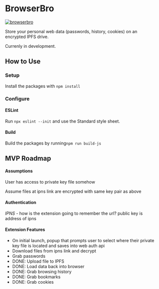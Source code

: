 # BrowserBro

[![browserbro](https://img.shields.io/badge/freenode-%23browserbro-brightgreen.svg)](https://webchat.freenode.net/?channels=browserbro)

Store your personal web data (passwords, history, cookies) on an encrypted IPFS drive.

Currenly in development.

## How to Use

### Setup



Install the packages with ```npm install```

### Configure

#### ESLint

Run ```npx eslint --init``` and use the Standard style sheet. 

#### Build 

Build the packages by running```npm run build-js```

## MVP Roadmap

#### Assumptions
User has access to private key file somehow

Assume files at ipns link are encrypted with same key pair as above

#### Authentication
*IPNS* - how is the extension going to remember the url? public key is address of ipns

#### Extension Features

- On initial launch, popup that prompts user to select where their private key file is located and saves into web auth api
- Download files from ipns link and decrypt
- Grab passwords
- DONE: Upload file to IPFS
- DONE: Load data back into browser
- DONE: Grab browsing history
- DONE: Grab bookmarks
- DONE: Grab cookies
